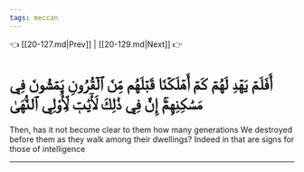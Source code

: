 ```yaml
---
tags: meccan
---
```


👈 [[20-127.md|Prev]] | [[20-129.md|Next]] 👉

# أَفَلَمۡ يَهۡدِ لَهُمۡ كَمۡ أَهۡلَكۡنَا قَبۡلَهُم مِّنَ ٱلۡقُرُونِ يَمۡشُونَ فِي مَسَٰكِنِهِمۡۚ إِنَّ فِي ذَٰلِكَ لَأٓيَٰتٖ لِّأُوْلِي ٱلنُّهَىٰ

Then, has it not become clear to them how many generations We destroyed before them as they walk among their dwellings? Indeed in that are signs for those of intelligence

---

